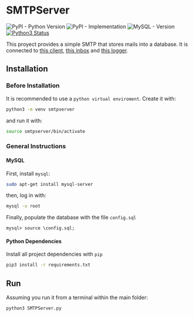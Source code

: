 # SMTPServer
 ![PyPI - Python Version](https://img.shields.io/badge/python-3.6-blue.svg) ![PyPI - Implementation](https://img.shields.io/badge/implementation-pymysql-blue.svg) ![MySQL - Version](https://img.shields.io/badge/mysql-Ver%2014.14%20Distrib%205.7.22-lightgrey.svg) [![Python3 Status](https://caniusepython3.com/project/django-firebird.png)](https://caniusepython3.com/project/django-firebird)

This proyect provides a simple SMTP that stores mails into a database. It is connected to [this client](https://github.com/AlvaroSanchezTortola/SMTPClient), [this inbox](https://github.com/AlvaroSanchezTortola/SMTPReader) and [this logger](https://github.com/AlvaroSanchezTortola/SMTPLogger). 

## Installation
### Before Installation
It is recommended to use a `python virtual enviroment`. Create it with:
``` sh
python3 -m venv smtpserver
```
and run it with:
``` sh
source smtpserver/bin/activate
```
### General Instructions
#### MySQL
First, install `mysql`:
``` sh
sudo apt-get install mysql-server
```
then, log in with:
``` sh
mysql -u root
```
Finally, populate the database with the file `config.sql`
``` mysql
mysql> source \config.sql;
```
#### Python Dependencies
Install all project dependencies with `pip`
``` sh
pip3 install -r requirements.txt 
```
## Run
Assuming you run it from a terminal within the main folder:
```
python3 SMTPServer.py
```